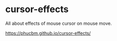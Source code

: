 # cursor-effects
All about effects of mouse cursor on mouse move.

https://phucbm.github.io/cursor-effects/